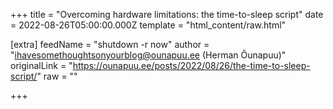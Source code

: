 
+++
title = "Overcoming hardware limitations: the time-to-sleep script"
date = 2022-08-26T05:00:00.000Z
template = "html_content/raw.html"

[extra]
feedName = "shutdown -r now"
author = "ihavesomethoughtsonyourblog@ounapuu.ee (Herman Õunapuu)"
originalLink = "https://ounapuu.ee/posts/2022/08/26/the-time-to-sleep-script/"
raw = ""

+++

